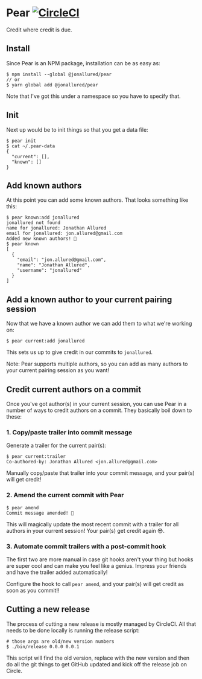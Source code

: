 # Pear [![CircleCI][badge]][circleci]

Credit where credit is due.

## Install

Since Pear is an NPM package, installation can be as easy as:

```
$ npm install --global @jonallured/pear
// or
$ yarn global add @jonallured/pear
```

Note that I've got this under a namespace so you have to specify that.

## Init

Next up would be to init things so that you get a data file:

```
$ pear init
$ cat ~/.pear-data
{
  "current": [],
  "known": []
}
```

## Add known authors

At this point you can add some known authors. That looks something like this:

```
$ pear known:add jonallured
jonallured not found
name for jonallured: Jonathan Allured
email for jonallured: jon.allured@gmail.com
Added new known authors! 🍐
$ pear known
[
  {
    "email": "jon.allured@gmail.com",
    "name": "Jonathan Allured",
    "username": "jonallured"
  }
]
```

## Add a known author to your current pairing session

Now that we have a known author we can add them to what we're working on:

```
$ pear current:add jonallured
```

This sets us up to give credit in our commits to `jonallured`.

Note: Pear supports multiple authors, so you can add as many authors to your
current pairing session as you want!

## Credit current authors on a commit

Once you've got author(s) in your current session, you can use Pear in a number
of ways to credit authors on a commit. They basically boil down to these:

### 1. Copy/paste trailer into commit message

Generate a trailer for the current pair(s):

```
$ pear current:trailer
Co-authored-by: Jonathan Allured <jon.allured@gmail.com>
```

Manually copy/paste that trailer into your commit message, and your pair(s) will
get credit!

### 2. Amend the current commit with Pear

```
$ pear amend
Commit message amended! 🍐
```

This will magically update the most recent commit with a trailer for all authors
in your current session! Your pair(s) get credit again 😎.

### 3. Automate commit trailers with a post-commit hook

The first two are more manual in case git hooks aren't your thing but hooks are
super cool and can make you feel like a genius. Impress your friends and have
the trailer added automatically!

Configure the hook to call `pear amend`, and your pair(s) will get credit as
soon as you commit!!

## Cutting a new release

The process of cutting a new release is mostly managed by CircleCI. All that
needs to be done locally is running the release script:

```
# those args are old/new version numbers
$ ./bin/release 0.0.0 0.0.1
```

This script will find the old version, replace with the new version and then do
all the git things to get GitHub updated and kick off the release job on Circle.

[badge]: https://circleci.com/gh/jonallured/pear.svg?style=svg
[circleci]: https://circleci.com/gh/jonallured/pear
